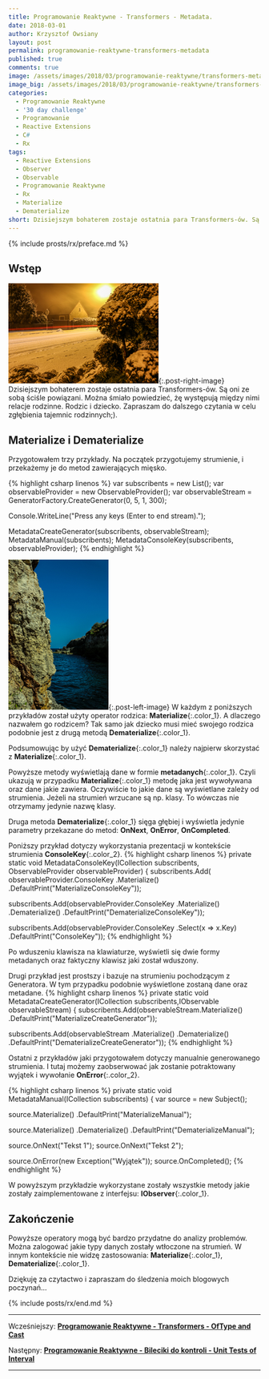 ```yaml
---
title: Programowanie Reaktywne - Transformers - Metadata.
date: 2018-03-01
author: Krzysztof Owsiany
layout: post
permalink: programowanie-reaktywne-transformers-metadata
published: true
comments: true        
image: /assets/images/2018/03/programowanie-reaktywne/transformers-metadata/post.jpg
image_big: /assets/images/2018/03/programowanie-reaktywne/transformers-metadata/post-big.jpg
categories:
  - Programowanie Reaktywne
  - '30 day challenge'
  - Programowanie
  - Reactive Extensions
  - C#
  - Rx
tags:
  - Reactive Extensions
  - Observer
  - Observable
  - Programowanie Reaktywne
  - Rx
  - Materialize
  - Dematerialize
short: Dzisiejszym bohaterem zostaje ostatnia para Transformers-ów. Są oni ze sobą ściśle powiązani. Można śmiało powiedzieć, żę występują między nimi relacje rodzinne. Rodzic i dziecko. Zapraszam do dalszego czytania w celu zgłębienia tajemnic rodzinnych;).
---
```

{% include prosts/rx/preface.md %}

## Wstęp
[![Reactive Extensions - Materialize][post]][post-big]{:.post-right-image}
Dzisiejszym bohaterem zostaje ostatnia para Transformers-ów. 
Są oni ze sobą ściśle powiązani. Można śmiało powiedzieć, żę występują między nimi relacje rodzinne. Rodzic i dziecko.
Zapraszam do dalszego czytania w celu zgłębienia tajemnic rodzinnych;).

## Materialize i Dematerialize
Przygotowałem trzy przykłady. Na początek przygotujemy strumienie, i przekażemy je do metod zawierających mięsko.

{% highlight csharp linenos %}
var subscribents = new List<IDisposable>();
var observableProvider = new ObservableProvider();
var observableStream = GeneratorFactory.CreateGenerator(0, 5, 1, 300);

Console.WriteLine("Press any keys (Enter to end stream).");

MetadataCreateGenerator(subscribents, observableStream);
MetadataManual(subscribents);
MetadataConsoleKey(subscribents, observableProvider);
{% endhighlight %}

[![Reactive Extensions - Dematerialize][image1]][image1-big]{:.post-left-image}
W każdym z poniższych przykładów został użyty operator rodzica: **Materialize**{:.color_1}. A dlaczego nazwałem go rodzicem? 
Tak samo jak dziecko musi mieć swojego rodzica podobnie jest z drugą metodą **Dematerialize**{:.color_1}.

Podsumowując by użyć **Dematerialize**{:.color_1} należy najpierw skorzystać z **Materialize**{:.color_1}.

Powyższe metody wyświetlają dane w formie **metadanych**{:.color_1}. Czyli ukazują w przypadku **Materialize**{:.color_1} metodę jaka jest wywoływana oraz dane jakie zawiera. Oczywiście to jakie dane są wyświetlane zależy od strumienia. Jeżeli na strumień wrzucane są np. klasy. To wówczas nie otrzymamy jedynie nazwę klasy.

Druga metoda **Dematerialize**{:.color_1} sięga głębiej i wyświetla jedynie parametry przekazane do metod: **OnNext**, **OnError**, **OnCompleted**.

Poniższy przykład dotyczy wykorzystania prezentacji w kontekście strumienia **ConsoleKey**{:.color_2}.
{% highlight csharp linenos %}
private static void MetadataConsoleKey(ICollection<IDisposable> subscribents, ObservableProvider observableProvider)
{
  subscribents.Add(
    observableProvider.ConsoleKey
      .Materialize()
      .DefaultPrint("MaterializeConsoleKey"));

  subscribents.Add(observableProvider.ConsoleKey
    .Materialize()
    .Dematerialize()
    .DefaultPrint("DematerializeConsoleKey"));

  subscribents.Add(observableProvider.ConsoleKey
    .Select(x => x.Key)
    .DefaultPrint("ConsoleKey"));
{% endhighlight %}

Po wduszeniu klawisza na klawiaturze, wyświetli się dwie formy metadanych oraz faktyczny klawisz jaki został wduszony.

Drugi przykład jest prostszy i bazuje na strumieniu pochodzącym z Generatora. 
W tym przypadku podobnie wyświetlone zostaną dane oraz metadane.
{% highlight csharp linenos %}
private static void MetadataCreateGenerator(ICollection<IDisposable> subscribents,IObservable<int> observableStream)
{
  subscribents.Add(observableStream.Materialize()
    .DefaultPrint("MaterializeCreateGenerator"));

  subscribents.Add(observableStream
    .Materialize()
    .Dematerialize()
    .DefaultPrint("DematerializeCreateGenerator"));
{% endhighlight %}

Ostatni z przykładów jaki przygotowałem dotyczy manualnie generowanego strumienia. 
I tutaj możemy zaobserwować jak zostanie potraktowany wyjątek i wywołanie **OnError**{:.color_2}.

{% highlight csharp linenos %}
private static void MetadataManual(ICollection<IDisposable> subscribents)
{
  var source = new Subject<string>();

  source.Materialize()
    .DefaultPrint("MaterializeManual");

  source.Materialize()
    .Dematerialize()
    .DefaultPrint("DematerializeManual");

  source.OnNext("Tekst 1");
  source.OnNext("Tekst 2");

  source.OnError(new Exception("Wyjątek"));
  source.OnCompleted();
{% endhighlight %}

W powyższym przykładzie wykorzystane zostały wszystkie metody jakie zostały zaimplementowane z interfejsu: **IObserver**{:.color_1}.

## Zakończenie
Powyższe operatory mogą być bardzo przydatne do analizy problemów. Można zalogować jakie typy danych zostały wtłoczone na strumień. 
W innym kontekście nie widzę zastosowania: **Materialize**{:.color_1}, **Dematerialize**{:.color_1}.

Dziękuję za czytactwo i zapraszam do śledzenia moich blogowych poczynań...

{% include posts/rx/end.md %}

------
Wcześniejszy: **[Programowanie Reaktywne - Transformers - OfType and Cast][previous]**

Następny: **[Programowanie Reaktywne - Bileciki do kontroli - Unit Tests of Interval][next]**

------
[previous]: {{site.url}}/programowanie-reaktywne-transformers-of-type-and-cast
[next]: {{site.url}}/programowanie-reaktywne-bileciki-do-kontroli-unit-tests-of-interval

[post]: /assets/images/2018/03/programowanie-reaktywne/transformers-metadata/post.jpg
[post-big]: /assets/images/2018/03/programowanie-reaktywne/transformers-metadata/post-big.jpg

[image1]: /assets/images/2018/03/programowanie-reaktywne/transformers-metadata/image1.jpg
[image1-big]: /assets/images/2018/03/programowanie-reaktywne/transformers-metadata/image1-big.jpg